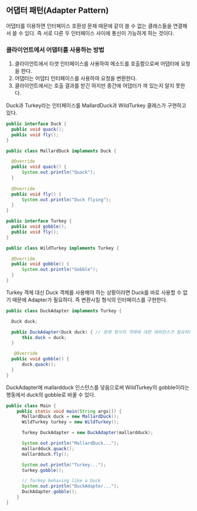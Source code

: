 ## **어댑터 패턴(Adapter Pattern)**

어댑터를 이용하면 인터페이스 호환성 문제 때문에 같이 쓸 수 없는 클래스들을 연결해서 쓸 수 있다. 즉 서로 다른 두 인터페이스 사이에 통신이 가능하게 하는 것이다.

### 클라이언트에서 어댑터를 사용하는 방법

1. 클라이언트에서 타겟 인터페이스를 사용하여 메소드를 호출함으로써 어댑터에 요청을 한다.
2. 어댑터는 어댑티 인터페이스를 사용하여 요청을 변환한다.
3. 클라이언트에서는 호출 결과를 받긴 하지만 중간에 어댑터가 껴 있는지 알지 못한다.

Duck과 Turkey라는 인터페이스를 MallardDuck과 WildTurkey 클래스가 구현하고 있다.

```java
public interface Duck {
  public void quack();
  public void fly();
}

public class MallardDuck implements Duck {

  @Override
  public void quack() {
      System.out.println("Quack");
  }
	
  @Override
  public void fly() {
      System.out.println("Duck flying");
  }
}
```

```java
public interface Turkey {
  public void gobble();
  public void fly();
}

public class WildTurkey implements Turkey {

  @Override
  public void gobble() {
      System.out.println("Gobble");
  }
}
```

Turkey 객체 대신 Duck 객체를 사용해야 하는 상황이라면 Duck를 바로 사용할 수 없기 때문에 Adapter가 필요하다. 즉 변환시킬 형식의 인터페이스를 구현한다.

```java
public class DuckAdapter implements Turkey {

  Duck duck;

  public DuckAdapter(Duck duck) { // 원래 형식의 객체에 대한 레퍼런스가 필요하다. 생성자의 매개변수로 객체에 대한 레퍼런스를 받아온다.
      this.duck = duck;
  }

   @Override
  public void gobble() {
      duck.quack();
  }
}
```

DuckAdapter에 mallardduck 인스턴스를 넣음으로써 WildTurkey의 gobble이라는 행동에서 duck의 gobble로 바꿀 수 있다.

```java
public class Main {
    public static void main(String args[]) {
      MallardDuck duck = new MallardDuck();
      WildTurkey turkey = new WildTurkey();

      Turkey DuckAdapter = new DuckAdapter(mallardduck);

      System.out.println("MallardDuck...");
      mallardduck.quack();
      mallardduck.fly();

      System.out.println("Turkey...");
      turkey.gobble();

      // Turkey behaving like a Duck
      System.out.println("DuckAdapter...");
      DuckAdapter.gobble();
    }
}
```




